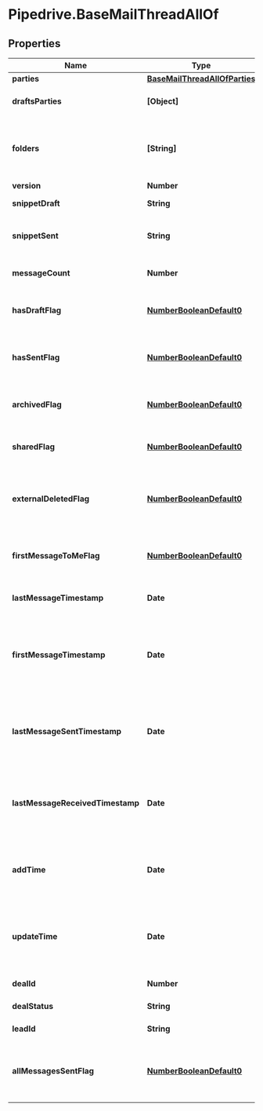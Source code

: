 # Pipedrive.BaseMailThreadAllOf

## Properties

Name | Type | Description | Notes
------------ | ------------- | ------------- | -------------
**parties** | [**BaseMailThreadAllOfParties**](BaseMailThreadAllOfParties.md) |  | [optional] 
**draftsParties** | **[Object]** | Parties of the drafted mail thread | [optional] 
**folders** | **[String]** | Folders in which messages from thread are being stored | [optional] 
**version** | **Number** | Version | [optional] 
**snippetDraft** | **String** | A snippet from a draft | [optional] 
**snippetSent** | **String** | A snippet from a message sent | [optional] 
**messageCount** | **Number** | An amount of messages | [optional] 
**hasDraftFlag** | [**NumberBooleanDefault0**](NumberBooleanDefault0.md) | Whether the mail thread has any drafts | [optional] 
**hasSentFlag** | [**NumberBooleanDefault0**](NumberBooleanDefault0.md) | Whether the mail thread has messages sent | [optional] 
**archivedFlag** | [**NumberBooleanDefault0**](NumberBooleanDefault0.md) | Whether the mail thread is archived | [optional] 
**sharedFlag** | [**NumberBooleanDefault0**](NumberBooleanDefault0.md) | Whether the mail thread is shared | [optional] 
**externalDeletedFlag** | [**NumberBooleanDefault0**](NumberBooleanDefault0.md) | Whether the mail thread has been deleted externally | [optional] 
**firstMessageToMeFlag** | [**NumberBooleanDefault0**](NumberBooleanDefault0.md) | Whether the mail thread was initialized by others | [optional] 
**lastMessageTimestamp** | **Date** | Last message timestamp | [optional] 
**firstMessageTimestamp** | **Date** | The time when the mail thread has had the first message received or created | [optional] 
**lastMessageSentTimestamp** | **Date** | The last time when the mail thread has had a message sent | [optional] 
**lastMessageReceivedTimestamp** | **Date** | The last time when the mail thread has had a message received | [optional] 
**addTime** | **Date** | The time when the mail thread was inserted to database | [optional] 
**updateTime** | **Date** | The time when the mail thread was updated in database received | [optional] 
**dealId** | **Number** | The ID of the deal | [optional] 
**dealStatus** | **String** | Status of the deal | [optional] 
**leadId** | **String** | The ID of the lead | [optional] 
**allMessagesSentFlag** | [**NumberBooleanDefault0**](NumberBooleanDefault0.md) | Whether all the mail thread messages have been sent | [optional] 


